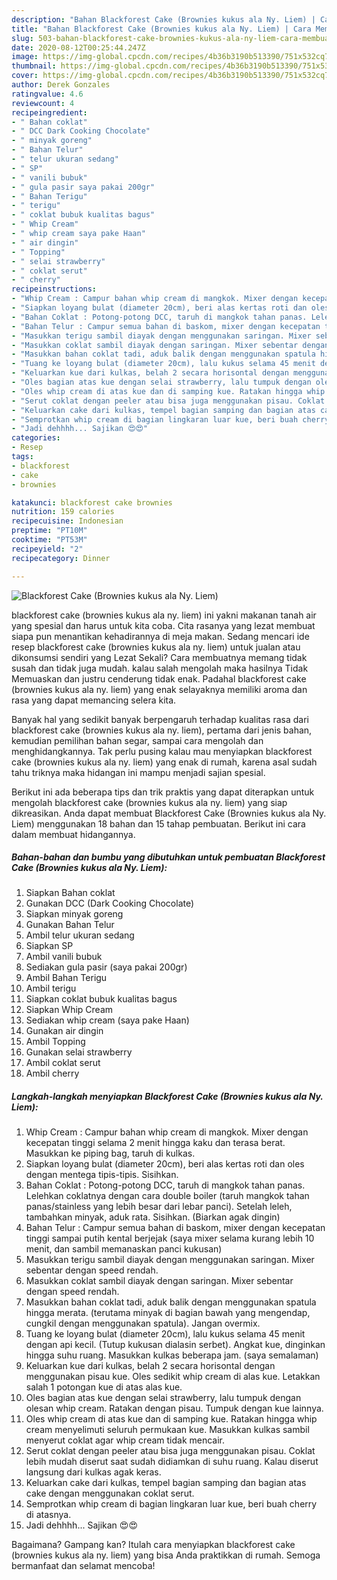 ```yaml
---
description: "Bahan Blackforest Cake (Brownies kukus ala Ny. Liem) | Cara Membuat Blackforest Cake (Brownies kukus ala Ny. Liem) Yang Menggugah Selera"
title: "Bahan Blackforest Cake (Brownies kukus ala Ny. Liem) | Cara Membuat Blackforest Cake (Brownies kukus ala Ny. Liem) Yang Menggugah Selera"
slug: 503-bahan-blackforest-cake-brownies-kukus-ala-ny-liem-cara-membuat-blackforest-cake-brownies-kukus-ala-ny-liem-yang-menggugah-selera
date: 2020-08-12T00:25:44.247Z
image: https://img-global.cpcdn.com/recipes/4b36b3190b513390/751x532cq70/blackforest-cake-brownies-kukus-ala-ny-liem-foto-resep-utama.jpg
thumbnail: https://img-global.cpcdn.com/recipes/4b36b3190b513390/751x532cq70/blackforest-cake-brownies-kukus-ala-ny-liem-foto-resep-utama.jpg
cover: https://img-global.cpcdn.com/recipes/4b36b3190b513390/751x532cq70/blackforest-cake-brownies-kukus-ala-ny-liem-foto-resep-utama.jpg
author: Derek Gonzales
ratingvalue: 4.6
reviewcount: 4
recipeingredient:
- " Bahan coklat"
- " DCC Dark Cooking Chocolate"
- " minyak goreng"
- " Bahan Telur"
- " telur ukuran sedang"
- " SP"
- " vanili bubuk"
- " gula pasir saya pakai 200gr"
- " Bahan Terigu"
- " terigu"
- " coklat bubuk kualitas bagus"
- " Whip Cream"
- " whip cream saya pake Haan"
- " air dingin"
- " Topping"
- " selai strawberry"
- " coklat serut"
- " cherry"
recipeinstructions:
- "Whip Cream : Campur bahan whip cream di mangkok. Mixer dengan kecepatan tinggi selama 2 menit hingga kaku dan terasa berat. Masukkan ke piping bag, taruh di kulkas."
- "Siapkan loyang bulat (diameter 20cm), beri alas kertas roti dan oles dengan mentega tipis-tipis. Sisihkan."
- "Bahan Coklat : Potong-potong DCC, taruh di mangkok tahan panas. Lelehkan coklatnya dengan cara double boiler (taruh mangkok tahan panas/stainless yang lebih besar dari lebar panci). Setelah leleh, tambahkan minyak, aduk rata. Sisihkan. (Biarkan agak dingin)"
- "Bahan Telur : Campur semua bahan di baskom, mixer dengan kecepatan tinggi sampai putih kental berjejak (saya mixer selama kurang lebih 10 menit, dan sambil memanaskan panci kukusan)"
- "Masukkan terigu sambil diayak dengan menggunakan saringan. Mixer sebentar dengan speed rendah."
- "Masukkan coklat sambil diayak dengan saringan. Mixer sebentar dengan speed rendah."
- "Masukkan bahan coklat tadi, aduk balik dengan menggunakan spatula hingga merata. (terutama minyak di bagian bawah yang mengendap, cungkil dengan menggunakan spatula). Jangan overmix."
- "Tuang ke loyang bulat (diameter 20cm), lalu kukus selama 45 menit dengan api kecil. (Tutup kukusan dialasin serbet). Angkat kue, dinginkan hingga suhu ruang. Masukkan kulkas beberapa jam. (saya semalaman)"
- "Keluarkan kue dari kulkas, belah 2 secara horisontal dengan menggunakan pisau kue. Oles sedikit whip cream di alas kue. Letakkan salah 1 potongan kue di atas alas kue."
- "Oles bagian atas kue dengan selai strawberry, lalu tumpuk dengan olesan whip cream. Ratakan dengan pisau. Tumpuk dengan kue lainnya."
- "Oles whip cream di atas kue dan di samping kue. Ratakan hingga whip cream menyelimuti seluruh permukaan kue. Masukkan kulkas sambil menyerut coklat agar whip cream tidak mencair."
- "Serut coklat dengan peeler atau bisa juga menggunakan pisau. Coklat lebih mudah diserut saat sudah didiamkan di suhu ruang. Kalau diserut langsung dari kulkas agak keras."
- "Keluarkan cake dari kulkas, tempel bagian samping dan bagian atas cake dengan menggunakan coklat serut."
- "Semprotkan whip cream di bagian lingkaran luar kue, beri buah cherry di atasnya."
- "Jadi dehhhh... Sajikan 😍😍"
categories:
- Resep
tags:
- blackforest
- cake
- brownies

katakunci: blackforest cake brownies 
nutrition: 159 calories
recipecuisine: Indonesian
preptime: "PT10M"
cooktime: "PT53M"
recipeyield: "2"
recipecategory: Dinner

---
```



![Blackforest Cake (Brownies kukus ala Ny. Liem)](https://img-global.cpcdn.com/recipes/4b36b3190b513390/751x532cq70/blackforest-cake-brownies-kukus-ala-ny-liem-foto-resep-utama.jpg)


blackforest cake (brownies kukus ala ny. liem) ini yakni makanan tanah air yang spesial dan harus untuk kita coba. Cita rasanya yang lezat membuat siapa pun menantikan kehadirannya di meja makan.
Sedang mencari ide resep blackforest cake (brownies kukus ala ny. liem) untuk jualan atau dikonsumsi sendiri yang Lezat Sekali? Cara membuatnya memang tidak susah dan tidak juga mudah. kalau salah mengolah maka hasilnya Tidak Memuaskan dan justru cenderung tidak enak. Padahal blackforest cake (brownies kukus ala ny. liem) yang enak selayaknya memiliki aroma dan rasa yang dapat memancing selera kita.

Banyak hal yang sedikit banyak berpengaruh terhadap kualitas rasa dari blackforest cake (brownies kukus ala ny. liem), pertama dari jenis bahan, kemudian pemilihan bahan segar, sampai cara mengolah dan menghidangkannya. Tak perlu pusing kalau mau menyiapkan blackforest cake (brownies kukus ala ny. liem) yang enak di rumah, karena asal sudah tahu triknya maka hidangan ini mampu menjadi sajian spesial.




Berikut ini ada beberapa tips dan trik praktis yang dapat diterapkan untuk mengolah blackforest cake (brownies kukus ala ny. liem) yang siap dikreasikan. Anda dapat membuat Blackforest Cake (Brownies kukus ala Ny. Liem) menggunakan 18 bahan dan 15 tahap pembuatan. Berikut ini cara dalam membuat hidangannya.

<!--inarticleads1-->

##### Bahan-bahan dan bumbu yang dibutuhkan untuk pembuatan Blackforest Cake (Brownies kukus ala Ny. Liem):

1. Siapkan  Bahan coklat
1. Gunakan  DCC (Dark Cooking Chocolate)
1. Siapkan  minyak goreng
1. Gunakan  Bahan Telur
1. Ambil  telur ukuran sedang
1. Siapkan  SP
1. Ambil  vanili bubuk
1. Sediakan  gula pasir (saya pakai 200gr)
1. Ambil  Bahan Terigu
1. Ambil  terigu
1. Siapkan  coklat bubuk kualitas bagus
1. Siapkan  Whip Cream
1. Sediakan  whip cream (saya pake Haan)
1. Gunakan  air dingin
1. Ambil  Topping
1. Gunakan  selai strawberry
1. Ambil  coklat serut
1. Ambil  cherry




<!--inarticleads2-->

##### Langkah-langkah menyiapkan Blackforest Cake (Brownies kukus ala Ny. Liem):

1. Whip Cream : Campur bahan whip cream di mangkok. Mixer dengan kecepatan tinggi selama 2 menit hingga kaku dan terasa berat. Masukkan ke piping bag, taruh di kulkas.
1. Siapkan loyang bulat (diameter 20cm), beri alas kertas roti dan oles dengan mentega tipis-tipis. Sisihkan.
1. Bahan Coklat : Potong-potong DCC, taruh di mangkok tahan panas. Lelehkan coklatnya dengan cara double boiler (taruh mangkok tahan panas/stainless yang lebih besar dari lebar panci). Setelah leleh, tambahkan minyak, aduk rata. Sisihkan. (Biarkan agak dingin)
1. Bahan Telur : Campur semua bahan di baskom, mixer dengan kecepatan tinggi sampai putih kental berjejak (saya mixer selama kurang lebih 10 menit, dan sambil memanaskan panci kukusan)
1. Masukkan terigu sambil diayak dengan menggunakan saringan. Mixer sebentar dengan speed rendah.
1. Masukkan coklat sambil diayak dengan saringan. Mixer sebentar dengan speed rendah.
1. Masukkan bahan coklat tadi, aduk balik dengan menggunakan spatula hingga merata. (terutama minyak di bagian bawah yang mengendap, cungkil dengan menggunakan spatula). Jangan overmix.
1. Tuang ke loyang bulat (diameter 20cm), lalu kukus selama 45 menit dengan api kecil. (Tutup kukusan dialasin serbet). Angkat kue, dinginkan hingga suhu ruang. Masukkan kulkas beberapa jam. (saya semalaman)
1. Keluarkan kue dari kulkas, belah 2 secara horisontal dengan menggunakan pisau kue. Oles sedikit whip cream di alas kue. Letakkan salah 1 potongan kue di atas alas kue.
1. Oles bagian atas kue dengan selai strawberry, lalu tumpuk dengan olesan whip cream. Ratakan dengan pisau. Tumpuk dengan kue lainnya.
1. Oles whip cream di atas kue dan di samping kue. Ratakan hingga whip cream menyelimuti seluruh permukaan kue. Masukkan kulkas sambil menyerut coklat agar whip cream tidak mencair.
1. Serut coklat dengan peeler atau bisa juga menggunakan pisau. Coklat lebih mudah diserut saat sudah didiamkan di suhu ruang. Kalau diserut langsung dari kulkas agak keras.
1. Keluarkan cake dari kulkas, tempel bagian samping dan bagian atas cake dengan menggunakan coklat serut.
1. Semprotkan whip cream di bagian lingkaran luar kue, beri buah cherry di atasnya.
1. Jadi dehhhh... Sajikan 😍😍




Bagaimana? Gampang kan? Itulah cara menyiapkan blackforest cake (brownies kukus ala ny. liem) yang bisa Anda praktikkan di rumah. Semoga bermanfaat dan selamat mencoba!
